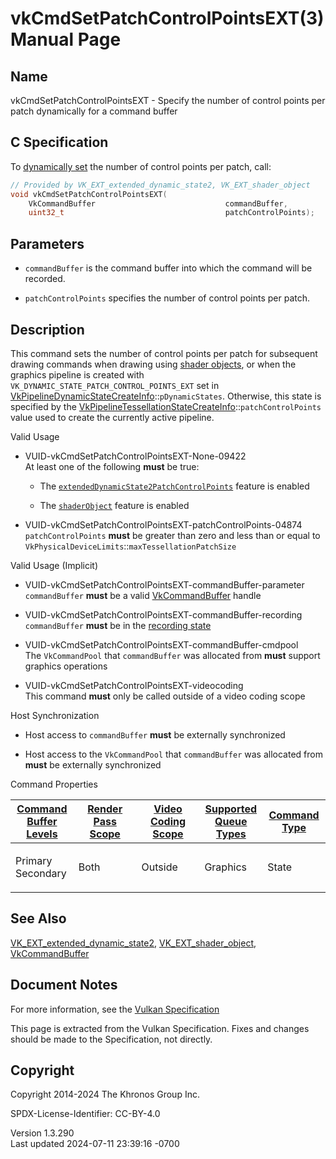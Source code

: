 # vkCmdSetPatchControlPointsEXT(3) Manual Page

## Name

vkCmdSetPatchControlPointsEXT - Specify the number of control points per
patch dynamically for a command buffer



## <a href="#_c_specification" class="anchor"></a>C Specification

To <a
href="https://registry.khronos.org/vulkan/specs/1.3-extensions/html/vkspec.html#pipelines-dynamic-state"
target="_blank" rel="noopener">dynamically set</a> the number of control
points per patch, call:

``` c
// Provided by VK_EXT_extended_dynamic_state2, VK_EXT_shader_object
void vkCmdSetPatchControlPointsEXT(
    VkCommandBuffer                             commandBuffer,
    uint32_t                                    patchControlPoints);
```

## <a href="#_parameters" class="anchor"></a>Parameters

- `commandBuffer` is the command buffer into which the command will be
  recorded.

- `patchControlPoints` specifies the number of control points per patch.

## <a href="#_description" class="anchor"></a>Description

This command sets the number of control points per patch for subsequent
drawing commands when drawing using <a
href="https://registry.khronos.org/vulkan/specs/1.3-extensions/html/vkspec.html#shaders-objects"
target="_blank" rel="noopener">shader objects</a>, or when the graphics
pipeline is created with `VK_DYNAMIC_STATE_PATCH_CONTROL_POINTS_EXT` set
in
[VkPipelineDynamicStateCreateInfo](https://registry.khronos.org/vulkan/specs/1.3-extensions/man/html/VkPipelineDynamicStateCreateInfo.html)::`pDynamicStates`.
Otherwise, this state is specified by the
[VkPipelineTessellationStateCreateInfo](https://registry.khronos.org/vulkan/specs/1.3-extensions/man/html/VkPipelineTessellationStateCreateInfo.html)::`patchControlPoints`
value used to create the currently active pipeline.

Valid Usage

- <a href="#VUID-vkCmdSetPatchControlPointsEXT-None-09422"
  id="VUID-vkCmdSetPatchControlPointsEXT-None-09422"></a>
  VUID-vkCmdSetPatchControlPointsEXT-None-09422  
  At least one of the following **must** be true:

  - The
    [`extendedDynamicState2PatchControlPoints`](#features-extendedDynamicState2PatchControlPoints)
    feature is enabled

  - The [`shaderObject`](#features-shaderObject) feature is enabled

- <a href="#VUID-vkCmdSetPatchControlPointsEXT-patchControlPoints-04874"
  id="VUID-vkCmdSetPatchControlPointsEXT-patchControlPoints-04874"></a>
  VUID-vkCmdSetPatchControlPointsEXT-patchControlPoints-04874  
  `patchControlPoints` **must** be greater than zero and less than or
  equal to `VkPhysicalDeviceLimits`::`maxTessellationPatchSize`

Valid Usage (Implicit)

- <a href="#VUID-vkCmdSetPatchControlPointsEXT-commandBuffer-parameter"
  id="VUID-vkCmdSetPatchControlPointsEXT-commandBuffer-parameter"></a>
  VUID-vkCmdSetPatchControlPointsEXT-commandBuffer-parameter  
  `commandBuffer` **must** be a valid
  [VkCommandBuffer](https://registry.khronos.org/vulkan/specs/1.3-extensions/man/html/VkCommandBuffer.html) handle

- <a href="#VUID-vkCmdSetPatchControlPointsEXT-commandBuffer-recording"
  id="VUID-vkCmdSetPatchControlPointsEXT-commandBuffer-recording"></a>
  VUID-vkCmdSetPatchControlPointsEXT-commandBuffer-recording  
  `commandBuffer` **must** be in the [recording
  state](#commandbuffers-lifecycle)

- <a href="#VUID-vkCmdSetPatchControlPointsEXT-commandBuffer-cmdpool"
  id="VUID-vkCmdSetPatchControlPointsEXT-commandBuffer-cmdpool"></a>
  VUID-vkCmdSetPatchControlPointsEXT-commandBuffer-cmdpool  
  The `VkCommandPool` that `commandBuffer` was allocated from **must**
  support graphics operations

- <a href="#VUID-vkCmdSetPatchControlPointsEXT-videocoding"
  id="VUID-vkCmdSetPatchControlPointsEXT-videocoding"></a>
  VUID-vkCmdSetPatchControlPointsEXT-videocoding  
  This command **must** only be called outside of a video coding scope

Host Synchronization

- Host access to `commandBuffer` **must** be externally synchronized

- Host access to the `VkCommandPool` that `commandBuffer` was allocated
  from **must** be externally synchronized

Command Properties

<table class="tableblock frame-all grid-all stretch">
<colgroup>
<col style="width: 20%" />
<col style="width: 20%" />
<col style="width: 20%" />
<col style="width: 20%" />
<col style="width: 20%" />
</colgroup>
<thead>
<tr>
<th class="tableblock halign-left valign-top"><a
href="#VkCommandBufferLevel">Command Buffer Levels</a></th>
<th class="tableblock halign-left valign-top"><a
href="#vkCmdBeginRenderPass">Render Pass Scope</a></th>
<th class="tableblock halign-left valign-top"><a
href="#vkCmdBeginVideoCodingKHR">Video Coding Scope</a></th>
<th class="tableblock halign-left valign-top"><a
href="#VkQueueFlagBits">Supported Queue Types</a></th>
<th class="tableblock halign-left valign-top"><a
href="#fundamentals-queueoperation-command-types">Command Type</a></th>
</tr>
</thead>
<tbody>
<tr>
<td class="tableblock halign-left valign-top"><p>Primary<br />
Secondary</p></td>
<td class="tableblock halign-left valign-top"><p>Both</p></td>
<td class="tableblock halign-left valign-top"><p>Outside</p></td>
<td class="tableblock halign-left valign-top"><p>Graphics</p></td>
<td class="tableblock halign-left valign-top"><p>State</p></td>
</tr>
</tbody>
</table>

## <a href="#_see_also" class="anchor"></a>See Also

[VK_EXT_extended_dynamic_state2](https://registry.khronos.org/vulkan/specs/1.3-extensions/man/html/VK_EXT_extended_dynamic_state2.html),
[VK_EXT_shader_object](https://registry.khronos.org/vulkan/specs/1.3-extensions/man/html/VK_EXT_shader_object.html),
[VkCommandBuffer](https://registry.khronos.org/vulkan/specs/1.3-extensions/man/html/VkCommandBuffer.html)

## <a href="#_document_notes" class="anchor"></a>Document Notes

For more information, see the <a
href="https://registry.khronos.org/vulkan/specs/1.3-extensions/html/vkspec.html#vkCmdSetPatchControlPointsEXT"
target="_blank" rel="noopener">Vulkan Specification</a>

This page is extracted from the Vulkan Specification. Fixes and changes
should be made to the Specification, not directly.

## <a href="#_copyright" class="anchor"></a>Copyright

Copyright 2014-2024 The Khronos Group Inc.

SPDX-License-Identifier: CC-BY-4.0

Version 1.3.290  
Last updated 2024-07-11 23:39:16 -0700
